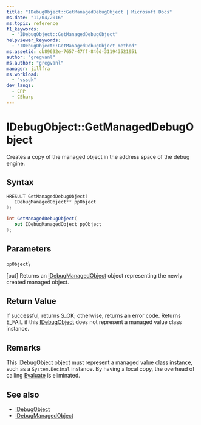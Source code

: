 ```yaml
---
title: "IDebugObject::GetManagedDebugObject | Microsoft Docs"
ms.date: "11/04/2016"
ms.topic: reference
f1_keywords:
  - "IDebugObject::GetManagedDebugObject"
helpviewer_keywords:
  - "IDebugObject::GetManagedDebugObject method"
ms.assetid: cb89692e-7657-47ff-846d-311943521951
author: "gregvanl"
ms.author: "gregvanl"
manager: jillfra
ms.workload:
  - "vssdk"
dev_langs:
  - CPP
  - CSharp
---
```

# IDebugObject::GetManagedDebugObject
Creates a copy of the managed object in the address space of the debug engine.

## Syntax

```cpp
HRESULT GetManagedDebugObject( 
   IDebugManagedObject** ppObject
);
```

```csharp
int GetManagedDebugObject(
   out IDebugManagedObject ppObject
);
```

## Parameters
 `ppObject`\

 [out] Returns an [IDebugManagedObject](../../../extensibility/debugger/reference/idebugmanagedobject.md) object representing the newly created managed object.

## Return Value
 If successful, returns S_OK; otherwise, returns an error code. Returns E_FAIL if this [IDebugObject](../../../extensibility/debugger/reference/idebugobject.md) does not represent a managed value class instance.

## Remarks
 This [IDebugObject](../../../extensibility/debugger/reference/idebugobject.md) object must represent a managed value class instance, such as a `System.Decimal` instance. By having a local copy, the overhead of calling [Evaluate](../../../extensibility/debugger/reference/idebugfunctionobject-evaluate.md) is eliminated.

## See also
- [IDebugObject](../../../extensibility/debugger/reference/idebugobject.md)
- [IDebugManagedObject](../../../extensibility/debugger/reference/idebugmanagedobject.md)